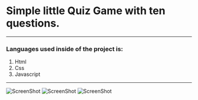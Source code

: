 <h1> Simple little Quiz Game with ten questions.</h1>
<hr>

<h3>Languages used inside of the project is:</h3>
<ol>
<li>Html</li>
<li>Css</li>
<li>Javascript</li>
</ol>

<hr>

![ScreenShot](.png)
![ScreenShot](.png)
![ScreenShot](6_205511.png)

